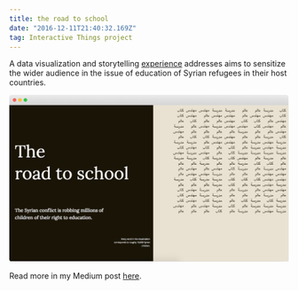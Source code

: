 ```yaml
---
title: the road to school
date: "2016-12-11T21:40:32.169Z"
tag: Interactive Things project
---
```


A data visualization and storytelling <a href="https://lab.interactivethings.com/road-to-school/" target="_blank">experience</a> addresses aims to sensitize the wider audience in the issue of education of Syrian refugees in their host countries.

![altcaption](1.png)


Read more in my Medium post <a href="https://blog.interactivethings.com/the-road-to-school-672cff56e774" target="_blank">here</a>.
